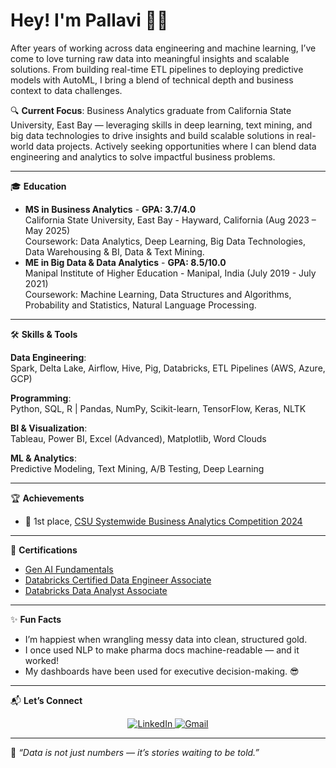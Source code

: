 # Hey! I'm Pallavi 👩‍💻


After years of working across data engineering and machine learning, I’ve come to love turning raw data into meaningful insights and scalable solutions. From building real-time ETL pipelines to deploying predictive models with AutoML, I bring a blend of technical depth and business context to data challenges.

🔍 **Current Focus**: Business Analytics graduate from California State University, East Bay — leveraging skills in deep learning, text mining, and big data technologies to drive insights and build scalable solutions in real-world data projects. Actively seeking opportunities where I can blend data engineering and analytics to solve impactful business problems.

---

🎓 **Education**
- **MS in Business Analytics** - **GPA: 3.7/4.0**  
  California State University, East Bay - Hayward, California (Aug 2023 – May 2025)  
  Coursework: Data Analytics, Deep Learning, Big Data Technologies, Data Warehousing & BI, Data & Text Mining.
- **ME in Big Data & Data Analytics** - **GPA: 8.5/10.0**  
  Manipal Institute of Higher Education - Manipal, India (July 2019 - July 2021)  
  Coursework: Machine Learning, Data Structures and Algorithms, Probability and Statistics, Natural Language Processing.
---

🛠️ **Skills & Tools**

**Data Engineering**:  
Spark, Delta Lake, Airflow, Hive, Pig, Databricks, ETL Pipelines (AWS, Azure, GCP)

**Programming**:  
Python, SQL, R | Pandas, NumPy, Scikit-learn, TensorFlow, Keras, NLTK

**BI & Visualization**:  
Tableau, Power BI, Excel (Advanced), Matplotlib, Word Clouds

**ML & Analytics**:  
Predictive Modeling, Text Mining, A/B Testing, Deep Learning

---

🏆 **Achievements**
- 🥇 1st place, [CSU Systemwide Business Analytics Competition 2024](https://www.csus.edu/college/business-administration/centers-programs/announcements.html)

---

📜 **Certifications**
- [Gen AI Fundamentals](https://credentials.databricks.com/bad03bde-a4a6-44f6-af15-ee06a57744de#acc.rAzBG6Vg)
- [Databricks Certified Data Engineer Associate](https://credentials.databricks.com/dc1d7ff0-a34e-427a-9e69-d76e11f2dd73#acc.9NM3e8pT)  
- [Databricks Data Analyst Associate](https://credentials.databricks.com/7e51594d-f4fb-4ccf-92b8-69c02e95a1f9#acc.ysNLHAkh)

---

✨ **Fun Facts**
- I’m happiest when wrangling messy data into clean, structured gold.
- I once used NLP to make pharma docs machine-readable — and it worked!
- My dashboards have been used for executive decision-making. 😎

---

📬 **Let’s Connect**

<p align="center">
  <a href="https://www.linkedin.com/in/pallavi-gowdar-nagaraj">
    <img src="https://img.shields.io/badge/LinkedIn-blue?logo=linkedin&logoColor=white" alt="LinkedIn" />
  </a>
  <a href="mailto:pallavigowdar17@gmail.com">
    <img src="https://img.shields.io/badge/Email-red?logo=gmail&logoColor=white" alt="Gmail" />
  </a>
</p>

---

📌 _“Data is not just numbers — it’s stories waiting to be told.”_
